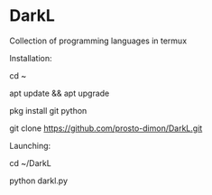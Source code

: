 # DarkL
Collection of programming languages in termux

Installation:

cd ~

apt update && apt upgrade

pkg install git python

git clone https://github.com/prosto-dimon/DarkL.git

Launching:

cd ~/DarkL

python darkl.py



